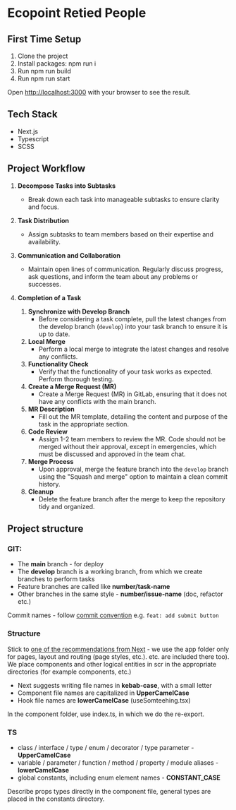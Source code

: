 # Ecopoint Retied People

## First Time Setup

1. Clone the project
2. Install packages: npm run i
3. Run npm run build
4. Run npm run start

Open [http://localhost:3000](http://localhost:3000) with your browser to see the result.

## Tech Stack

- Next.js
- Typescript
- SCSS

## Project Workflow

1. **Decompose Tasks into Subtasks**
   - Break down each task into manageable subtasks to ensure clarity and focus.
2. **Task Distribution**

   - Assign subtasks to team members based on their expertise and availability.

3. **Communication and Collaboration**

   - Maintain open lines of communication. Regularly discuss progress, ask questions, and inform the team about any problems or successes.

4. **Completion of a Task**
   1. **Synchronize with Develop Branch**
      - Before considering a task complete, pull the latest changes from the develop branch (`develop`) into your task branch to ensure it is up to date.
   2. **Local Merge**
      - Perform a local merge to integrate the latest changes and resolve any conflicts.
   3. **Functionality Check**
      - Verify that the functionality of your task works as expected. Perform thorough testing.
   4. **Create a Merge Request (MR)**
      - Create a Merge Request (MR) in GitLab, ensuring that it does not have any conflicts with the main branch.
   5. **MR Description**
      - Fill out the MR template, detailing the content and purpose of the task in the appropriate section.
   6. **Code Review**
      - Assign 1-2 team members to review the MR. Code should not be merged without their approval, except in emergencies, which must be discussed and approved in the team chat.
   7. **Merge Process**
      - Upon approval, merge the feature branch into the `develop` branch using the "Squash and merge" option to maintain a clean commit history.
   8. **Cleanup**
      - Delete the feature branch after the merge to keep the repository tidy and organized.

## Project structure

### GIT:

- The **main** branch - for deploy
- The **develop** branch is a working branch, from which we create branches to perform tasks
- Feature branches are called like **number/task-name**
- Other branches in the same style - **number/issue-name** (doc, refactor etc.)

Commit names - follow [commit convention](https://www.conventionalcommits.org/en/v1.0.0/) e.g. `feat: add submit button`

### Structure

Stick to [one of the recommendations from Next](https://nextjs.org/docs/app/building-your-application/routing/colocation) - we use the app folder only for pages, layout and routing (page styles, etc.). etc. are included there too).
We place components and other logical entities in scr in the appropriate directories (for example components, etc.)

- Next suggests writing file names in **kebab-case**, with a small letter
- Component file names are capitalized in **UpperCamelCase**
- Hook file names are **lowerCamelCase** (useSomteehing.tsx)

In the component folder, use index.ts, in which we do the re-export.

### TS

- class / interface / type / enum / decorator / type parameter - **UpperCamelCase**
- variable / parameter / function / method / property / module aliases - **lowerCamelCase**
- global constants, including enum element names - **CONSTANT_CASE**

Describe props types directly in the component file, general types are placed in the constants directory.
